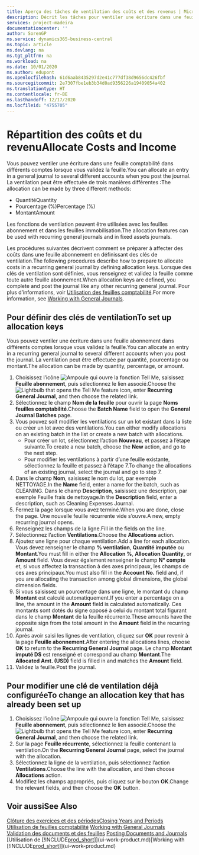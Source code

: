 ```yaml
---
title: Aperçu des tâches de ventilation des coûts et des revenus | Microsoft Docs
description: Décrit les tâches pour ventiler une écriture dans une feuille comptabilité dans différents comptes lorsque vous validez la feuille.
services: project-madeira
documentationcenter: ''
author: SorenGP
ms.service: dynamics365-business-central
ms.topic: article
ms.devlang: na
ms.tgt_pltfrm: na
ms.workload: na
ms.date: 10/01/2020
ms.author: edupont
ms.openlocfilehash: 61d6aab8435297d2e41c777df38d9656dc426fbf
ms.sourcegitcommit: 2e7307fbe1eb3b34d0ad9356226a19409054a402
ms.translationtype: HT
ms.contentlocale: fr-BE
ms.lasthandoff: 12/17/2020
ms.locfileid: "4755705"
---
```

# <a name="allocate-costs-and-income"></a><span data-ttu-id="f3ca6-103">Répartition des coûts et du revenu</span><span class="sxs-lookup"><span data-stu-id="f3ca6-103">Allocate Costs and Income</span></span>
<span data-ttu-id="f3ca6-104">Vous pouvez ventiler une écriture dans une feuille comptabilité dans différents comptes lorsque vous validez la feuille.</span><span class="sxs-lookup"><span data-stu-id="f3ca6-104">You can allocate an entry in a general journal to several different accounts when you post the journal.</span></span> <span data-ttu-id="f3ca6-105">La ventilation peut être effectuée de trois manières différentes :</span><span class="sxs-lookup"><span data-stu-id="f3ca6-105">The allocation can be made by three different methods:</span></span>

* <span data-ttu-id="f3ca6-106">Quantité</span><span class="sxs-lookup"><span data-stu-id="f3ca6-106">Quantity</span></span>
* <span data-ttu-id="f3ca6-107">Pourcentage (%)</span><span class="sxs-lookup"><span data-stu-id="f3ca6-107">Percentage (%)</span></span>
* <span data-ttu-id="f3ca6-108">Montant</span><span class="sxs-lookup"><span data-stu-id="f3ca6-108">Amount</span></span>

<span data-ttu-id="f3ca6-109">Les fonctions de ventilation peuvent être utilisées avec les feuilles abonnement et dans les feuilles immobilisation.</span><span class="sxs-lookup"><span data-stu-id="f3ca6-109">The allocation features can be used with recurring general journals and in fixed assets journals.</span></span>
<!--You can also distribute the cost or revenue of a line to an intercompany partner when you post a sales or purchase document. When you post the document, a line will be posted in your general journal, and a corresponding line will be created in the intercompany outbox.-->

<span data-ttu-id="f3ca6-110">Les procédures suivantes décrivent comment se préparer à affecter des coûts dans une feuille abonnement en définissant des clés de ventilation.</span><span class="sxs-lookup"><span data-stu-id="f3ca6-110">The following procedures describe how to prepare to allocate costs in a recurring general journal by defining allocation keys.</span></span> <span data-ttu-id="f3ca6-111">Lorsque des clés de ventilation sont définies, vous renseignez et validez la feuille comme toute autre feuille abonnement.</span><span class="sxs-lookup"><span data-stu-id="f3ca6-111">When allocation keys are defined, you complete and post the journal like any other recurring general journal.</span></span> <span data-ttu-id="f3ca6-112">Pour plus d’informations, voir [Utilisation des feuilles comptabilité](ui-work-general-journals.md).</span><span class="sxs-lookup"><span data-stu-id="f3ca6-112">For more information, see [Working with General Journals](ui-work-general-journals.md).</span></span>

## <a name="to-set-up-allocation-keys"></a><span data-ttu-id="f3ca6-113">Pour définir des clés de ventilation</span><span class="sxs-lookup"><span data-stu-id="f3ca6-113">To set up allocation keys</span></span>
<span data-ttu-id="f3ca6-114">Vous pouvez ventiler une écriture dans une feuille abonnement dans différents comptes lorsque vous validez la feuille.</span><span class="sxs-lookup"><span data-stu-id="f3ca6-114">You can allocate an entry in a recurring general journal to several different accounts when you post the journal.</span></span> <span data-ttu-id="f3ca6-115">La ventilation peut être effectuée par quantité, pourcentage ou montant.</span><span class="sxs-lookup"><span data-stu-id="f3ca6-115">The allocation can be made by quantity, percentage, or amount.</span></span>
1. <span data-ttu-id="f3ca6-116">Choisissez l’icône ![Ampoule qui ouvre la fonction Tell Me](media/ui-search/search_small.png "Dites-moi ce que vous voulez faire"), saisissez **Feuille abonnement**, puis sélectionnez le lien associé.</span><span class="sxs-lookup"><span data-stu-id="f3ca6-116">Choose the ![Lightbulb that opens the Tell Me feature](media/ui-search/search_small.png "Tell me what you want to do") icon, enter **Recurring General Journal**, and then choose the related link.</span></span>
2. <span data-ttu-id="f3ca6-117">Sélectionnez le champ **Nom de la feuille** pour ouvrir la page **Noms feuilles comptabilité**.</span><span class="sxs-lookup"><span data-stu-id="f3ca6-117">Choose the **Batch Name** field to open the **General Journal Batches** page.</span></span>
3. <span data-ttu-id="f3ca6-118">Vous pouvez soit modifier les ventilations sur un lot existant dans la liste ou créer un lot avec des ventilations.</span><span class="sxs-lookup"><span data-stu-id="f3ca6-118">You can either modify allocations on an existing batch in the list or create a new batch with allocations.</span></span>
   * <span data-ttu-id="f3ca6-119">Pour créer un lot, sélectionnez l’action **Nouveau**, et passez à l’étape suivante.</span><span class="sxs-lookup"><span data-stu-id="f3ca6-119">To create a new batch, choose the **New** action, and go to the next step.</span></span>
   * <span data-ttu-id="f3ca6-120">Pour modifier les ventilations à partir d’une feuille existante, sélectionnez la feuille et passez à l’étape 7.</span><span class="sxs-lookup"><span data-stu-id="f3ca6-120">To change the allocations of an existing journal, select the journal and go to step 7.</span></span>    
4. <span data-ttu-id="f3ca6-121">Dans le champ **Nom**, saisissez le nom du lot, par exemple NETTOYAGE.</span><span class="sxs-lookup"><span data-stu-id="f3ca6-121">In the **Name** field, enter a name for the batch, such as CLEANING.</span></span> <span data-ttu-id="f3ca6-122">Dans le champ **Description**, saisissez une description, par exemple Feuille frais de nettoyage.</span><span class="sxs-lookup"><span data-stu-id="f3ca6-122">In the **Description** field, enter a description, such as Cleaning Expenses Journal.</span></span>
5. <span data-ttu-id="f3ca6-123">Fermez la page lorsque vous avez terminé.</span><span class="sxs-lookup"><span data-stu-id="f3ca6-123">When you are done, close the page.</span></span> <span data-ttu-id="f3ca6-124">Une nouvelle feuille récurrente vide s’ouvre.</span><span class="sxs-lookup"><span data-stu-id="f3ca6-124">A new, empty recurring journal opens.</span></span>
6. <span data-ttu-id="f3ca6-125">Renseignez les champs de la ligne.</span><span class="sxs-lookup"><span data-stu-id="f3ca6-125">Fill in the fields on the line.</span></span>
7. <span data-ttu-id="f3ca6-126">Sélectionnez l’action **Ventilations**.</span><span class="sxs-lookup"><span data-stu-id="f3ca6-126">Choose the **Allocations** action.</span></span>
8. <span data-ttu-id="f3ca6-127">Ajoutez une ligne pour chaque ventilation.</span><span class="sxs-lookup"><span data-stu-id="f3ca6-127">Add a line for each allocation.</span></span> <span data-ttu-id="f3ca6-128">Vous devez renseigner le champ **% ventilation**, **Quantité imputée** ou **Montant**.</span><span class="sxs-lookup"><span data-stu-id="f3ca6-128">You must fill in either the **Allocation %**, **Allocation Quantity**, or **Amount** field.</span></span> <span data-ttu-id="f3ca6-129">Vous devez également renseigner le champ **N° compte** et, si vous affectez la transaction à des axes principaux, les champs de ces axes principaux.</span><span class="sxs-lookup"><span data-stu-id="f3ca6-129">You must also fill in the **Account No.** field and, if you are allocating the transaction among global dimensions, the global dimension fields.</span></span>
9. <span data-ttu-id="f3ca6-130">Si vous saisissez un pourcentage dans une ligne, le montant du champ **Montant** est calculé automatiquement.</span><span class="sxs-lookup"><span data-stu-id="f3ca6-130">If you enter a percentage on a line, the amount in the **Amount** field is calculated automatically.</span></span> <span data-ttu-id="f3ca6-131">Ces montants sont dotés du signe opposé à celui du montant total figurant dans le champ **Montant** de la feuille récurrente.</span><span class="sxs-lookup"><span data-stu-id="f3ca6-131">These amounts have the opposite sign from the total amount in the **Amount** field in the recurring journal.</span></span>
10. <span data-ttu-id="f3ca6-132">Après avoir saisi les lignes de ventilation, cliquez sur **OK** pour revenir à la page **Feuille abonnement**.</span><span class="sxs-lookup"><span data-stu-id="f3ca6-132">After entering the allocations lines, choose **OK** to return to the **Recurring General Journal** page.</span></span> <span data-ttu-id="f3ca6-133">Le champ **Montant imputé DS** est renseigné et correspond au champ **Montant**.</span><span class="sxs-lookup"><span data-stu-id="f3ca6-133">The **Allocated Amt. (USD)** field is filled in and matches the **Amount** field.</span></span>
11. <span data-ttu-id="f3ca6-134">Validez la feuille.</span><span class="sxs-lookup"><span data-stu-id="f3ca6-134">Post the journal.</span></span>

## <a name="to-change-an-allocation-key-that-has-already-been-set-up"></a><span data-ttu-id="f3ca6-135">Pour modifier une clé de ventilation déjà configurée</span><span class="sxs-lookup"><span data-stu-id="f3ca6-135">To change an allocation key that has already been set up</span></span>
1. <span data-ttu-id="f3ca6-136">Choisissez l’icône ![Ampoule qui ouvre la fonction Tell Me](media/ui-search/search_small.png "Dites-moi ce que vous voulez faire"), saisissez **Feuille abonnement**, puis sélectionnez le lien associé.</span><span class="sxs-lookup"><span data-stu-id="f3ca6-136">Choose the ![Lightbulb that opens the Tell Me feature](media/ui-search/search_small.png "Tell me what you want to do") icon, enter **Recurring General Journal**, and then choose the related link.</span></span>
2. <span data-ttu-id="f3ca6-137">Sur la page **Feuille récurrente**, sélectionnez la feuille contenant la ventilation.</span><span class="sxs-lookup"><span data-stu-id="f3ca6-137">On the **Recurring General Journal** page, select the journal with the allocation.</span></span>
3. <span data-ttu-id="f3ca6-138">Sélectionnez la ligne de la ventilation, puis sélectionnez l’action **Ventilations**.</span><span class="sxs-lookup"><span data-stu-id="f3ca6-138">Choose the line with the allocation, and then choose **Allocations** action.</span></span>
4. <span data-ttu-id="f3ca6-139">Modifiez les champs appropriés, puis cliquez sur le bouton **OK**.</span><span class="sxs-lookup"><span data-stu-id="f3ca6-139">Change the relevant fields, and then choose the **OK** button.</span></span>

## <a name="see-also"></a><span data-ttu-id="f3ca6-140">Voir aussi</span><span class="sxs-lookup"><span data-stu-id="f3ca6-140">See Also</span></span>
[<span data-ttu-id="f3ca6-141">Clôture des exercices et des périodes</span><span class="sxs-lookup"><span data-stu-id="f3ca6-141">Closing Years and Periods</span></span>](year-close-years-periods.md)  
<span data-ttu-id="f3ca6-142">[Utilisation de feuilles comptabilité](ui-work-general-journals.md)  </span><span class="sxs-lookup"><span data-stu-id="f3ca6-142">[Working with General Journals](ui-work-general-journals.md)  </span></span>  
<span data-ttu-id="f3ca6-143">[Validation des documents et des feuilles](ui-post-documents-journals.md)  </span><span class="sxs-lookup"><span data-stu-id="f3ca6-143">[Posting Documents and Journals](ui-post-documents-journals.md)  </span></span>  
<span data-ttu-id="f3ca6-144">[Utilisation de [!INCLUDE[prod_short](includes/prod_short.md)]](ui-work-product.md)</span><span class="sxs-lookup"><span data-stu-id="f3ca6-144">[Working with [!INCLUDE[prod_short](includes/prod_short.md)]](ui-work-product.md)</span></span>
